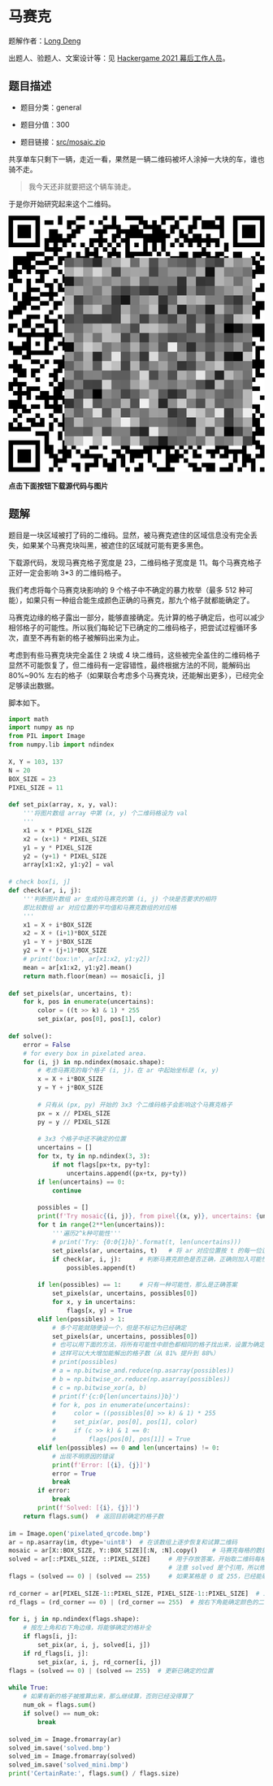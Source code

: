 # 马赛克

题解作者：[Long Deng](https://github.com/ldeng-ustc)

出题人、验题人、文案设计等：见 [Hackergame 2021 幕后工作人员](https://hack.lug.ustc.edu.cn/credits/)。

## 题目描述

- 题目分类：general

- 题目分值：300

- 题目链接：[src/mosaic.zip](src/mosaic.zip)

共享单车只剩下一辆，走近一看，果然是一辆二维码被坏人涂掉一大块的车，谁也骑不走。

> 我今天还非就要把这个辆车骑走。

于是你开始研究起来这个二维码。

![pixelated_qrcode.bmp](src/pixelated_qrcode.bmp)

**点击下面按钮下载源代码与图片**

## 题解

题目是一块区域被打了码的二维码。显然，被马赛克遮住的区域信息没有完全丢失，如果某个马赛克块叫黑，被遮住的区域就可能有更多黑色。

下载源代码，发现马赛克格子宽度是 23，二维码格子宽度是 11。每个马赛克格子正好一定会影响 3\*3 的二维码格子。

我们考虑将每个马赛克块影响的 9 个格子中不确定的暴力枚举（最多 512 种可能），如果只有一种组合能生成颜色正确的马赛克，那九个格子就都能确定了。

马赛克边缘的格子露出一部分，能够直接确定。先计算的格子确定后，也可以减少相邻格子的可能性。所以我们每轮记下已确定的二维码格子，把尝试过程循环多次，直至不再有新的格子被解码出来为止。

考虑到有些马赛克块完全盖住 2 块或 4 块二维码，这些被完全盖住的二维码格子显然不可能恢复了，但二维码有一定容错性，最终根据方法的不同，能解码出 80%~90% 左右的格子（如果联合考虑多个马赛克块，还能解出更多），已经完全足够读出数据。

脚本如下。

```python
import math
import numpy as np
from PIL import Image
from numpy.lib import ndindex

X, Y = 103, 137
N = 20
BOX_SIZE = 23
PIXEL_SIZE = 11

def set_pix(array, x, y, val):
    '''将图片数组 array 中第 (x, y) 个二维码格设为 val
    '''
    x1 = x * PIXEL_SIZE
    x2 = (x+1) * PIXEL_SIZE
    y1 = y * PIXEL_SIZE
    y2 = (y+1) * PIXEL_SIZE
    array[x1:x2, y1:y2] = val

# check box[i, j]
def check(ar, i, j):
    '''判断图片数组 ar 生成的马赛克的第 (i, j) 个块是否要求的相符
    即比较数组 ar 对应位置的平均值和马赛克数组的对应格
    '''
    x1 = X + i*BOX_SIZE
    x2 = X + (i+1)*BOX_SIZE
    y1 = Y + j*BOX_SIZE
    y2 = Y + (j+1)*BOX_SIZE
    # print('box:\n', ar[x1:x2, y1:y2])
    mean = ar[x1:x2, y1:y2].mean()
    return math.floor(mean) == mosaic[i, j]

def set_pixels(ar, uncertains, t):
    for k, pos in enumerate(uncertains):
        color = ((t >> k) & 1) * 255
        set_pix(ar, pos[0], pos[1], color)

def solve():
    error = False
    # for every box in pixelated area.
    for (i, j) in np.ndindex(mosaic.shape):
        # 考虑马赛克的每个格子 (i, j)，在 ar 中起始坐标是 (x, y)
        x = X + i*BOX_SIZE
        y = Y + j*BOX_SIZE

        # 只有从 (px, py) 开始的 3x3 个二维码格子会影响这个马赛克格子
        px = x // PIXEL_SIZE
        py = y // PIXEL_SIZE

        # 3x3 个格子中还不确定的位置
        uncertains = []
        for tx, ty in np.ndindex(3, 3):
            if not flags[px+tx, py+ty]:
                uncertains.append((px+tx, py+ty))
        if len(uncertains) == 0:
            continue

        possibles = []
        print(f'Try mosaic{(i, j)}, from pixel{(x, y)}, uncertains: {uncertains}')
        for t in range(2**len(uncertains)):
            '''遍历2^k种可能性'''
            # print('Try: {0:0{1}b}'.format(t, len(uncertains)))
            set_pixels(ar, uncertains, t)   # 将 ar 对应位置按 t 的每一位设置为对应颜色
            if check(ar, i, j):     # 判断马赛克颜色是否正确，正确则加入可能性列表
                possibles.append(t)

        if len(possibles) == 1:     # 只有一种可能性，那么是正确答案
            set_pixels(ar, uncertains, possibles[0])
            for x, y in uncertains:
                flags[x, y] = True
        elif len(possibles) > 1:
            # 多个可能就随便设一个，但是不标记为已经确定
            set_pixels(ar, uncertains, possibles[0])
            # 也可以用下面的方法，将所有可能性中颜色都相同的格子找出来，设置为确定的
            # 这样可以大大增加能解出的格子数（从 81% 提升到 88%）
            # print(possibles)
            # a = np.bitwise_and.reduce(np.asarray(possibles))
            # b = np.bitwise_or.reduce(np.asarray(possibles))
            # c = np.bitwise_xor(a, b)
            # print(f'{c:0{len(uncertains)}b}')
            # for k, pos in enumerate(uncertains):
            #     color = ((possibles[0] >> k) & 1) * 255
            #     set_pix(ar, pos[0], pos[1], color)
            #     if (c >> k) & 1 == 0:
            #         flags[pos[0], pos[1]] = True
        elif len(possibles) == 0 and len(uncertains) != 0:
            # 出现不明原因的错误
            print(f'Error: [{i}, {j}]')
            error = True
            break
        if error:
            break
        print(f'Solved: [{i}, {j}]')
    return flags.sum()  # 返回目前确定的格子数

im = Image.open('pixelated_qrcode.bmp')
ar = np.asarray(im, dtype='uint8')  # 在该数组上逐步恢复和试算二维码
mosaic = ar[X::BOX_SIZE, Y::BOX_SIZE][:N, :N].copy()    # 马赛克每格的数据
solved = ar[::PIXEL_SIZE, ::PIXEL_SIZE]     # 用于存放答案，开始取二维码每格左上角值
                                            # 注意 solved 是个引用，所以修改 ar 会跟着变
flags = (solved == 0) | (solved == 255)     # 如果某格是 0 或 255，已经能确定颜色

rd_corner = ar[PIXEL_SIZE-1::PIXEL_SIZE, PIXEL_SIZE-1::PIXEL_SIZE]  # 二维码每格右下角
rd_flags = (rd_corner == 0) | (rd_corner == 255)  # 按右下角能确定颜色的二维码格

for i, j in np.ndindex(flags.shape):
    # 按左上角和右下角边缘，将能够确定的格补全
    if flags[i, j]:
        set_pix(ar, i, j, solved[i, j])
    if rd_flags[i, j]:
        set_pix(ar, i, j, rd_corner[i, j])
flags = (solved == 0) | (solved == 255)  # 更新已确定的位置

while True:
    # 如果有新的格子被推算出来，那么继续算，否则已经没得算了
    num_ok = flags.sum()
    if solve() == num_ok:
        break

solved_im = Image.fromarray(ar)
solved_im.save('solved.bmp')
solved_im = Image.fromarray(solved)
solved_im.save('solved_mini.bmp')
print('CertainRate:', flags.sum() / flags.size)
```
